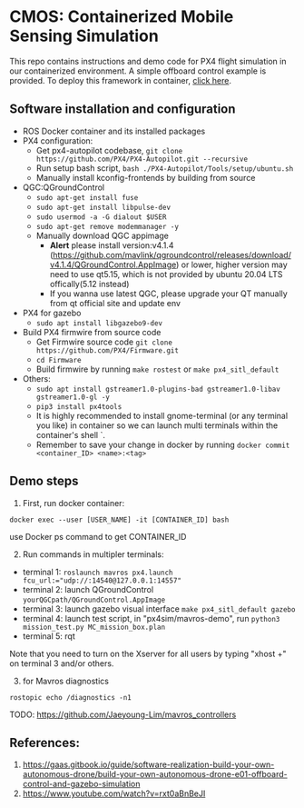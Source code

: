 # CMOS: Containerized Mobile Sensing Simulation

This repo contains instructions and demo code for PX4 flight simulation in our containerized environment. A simple offboard control example is provided. To deploy this framework in container, [click here](./docker-ros/install.md).

## Software installation and configuration

- ROS Docker container and its installed packages
- PX4 configuration:
  - Get px4-autopilot codebase, `git clone https://github.com/PX4/PX4-Autopilot.git --recursive`
  - Run setup bash script, `bash ./PX4-Autopilot/Tools/setup/ubuntu.sh`
  - Manually install kconfig-frontends by building from source
- QGC:QGroundControl
  - `sudo apt-get install fuse`
  - `sudo apt-get install libpulse-dev`
  - `sudo usermod -a -G dialout $USER`
  - `sudo apt-get remove modemmanager -y`
  - Manually download QGC appimage
    - **Alert** please install version:v4.1.4 (https://github.com/mavlink/qgroundcontrol/releases/download/v4.1.4/QGroundControl.AppImage) or lower, higher version may need to use qt5.15, which is not provided by ubuntu 20.04 LTS offically(5.12 instead)
    - If you wanna use latest QGC, please upgrade your QT manually from qt official site and update env
- PX4 for gazebo
  - `sudo apt install libgazebo9-dev`
- Build PX4 firmwire from source code
  - Get Firmwire source code `git clone https://github.com/PX4/Firmware.git`
  - `cd Firmware`
  - Build firmwire by running `make rostest` or `make px4_sitl_default`
- Others:
  - `sudo apt install gstreamer1.0-plugins-bad gstreamer1.0-libav gstreamer1.0-gl -y`
  - `pip3 install px4tools`
  - It is highly recommended to install gnome-terminal (or any terminal you like) in container so we can launch multi terminals within the container's shell `.
  - Remember to save your change in docker by running `docker commit <container_ID> <name>:<tag>`

## Demo steps

1. First, run docker container:

```
docker exec --user [USER_NAME] -it [CONTAINER_ID] bash
```

use Docker ps command to get CONTAINER_ID

2. Run commands in multipler terminals:

- terminal 1: `roslaunch mavros px4.launch fcu_url:="udp://:14540@127.0.0.1:14557"`
- terminal 2: launch QGroundControl `yourQGCpath/QGroundControl.AppImage`
- terminal 3: launch gazebo visual interface `make px4_sitl_default gazebo`
- terminal 4: launch test script, in "px4sim/mavros-demo", run `python3 mission_test.py MC_mission_box.plan`
- terminal 5: rqt

Note that you need to turn on the Xserver for all users by typing "xhost +" on terminal 3 and/or others.

3. for Mavros diagnostics

```
rostopic echo /diagnostics -n1
```

TODO: https://github.com/Jaeyoung-Lim/mavros_controllers

## References:

1. https://gaas.gitbook.io/guide/software-realization-build-your-own-autonomous-drone/build-your-own-autonomous-drone-e01-offboard-control-and-gazebo-simulation
2. https://www.youtube.com/watch?v=rxt0aBnBeJI
